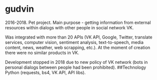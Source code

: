 # gudvin
2016-2018. Pet project. Main purpose - getting information from external resources within dialogs with other people in social network VK.

Was integrated with more than 20 APIs (VK API, Google, Twitter, translate services, computer vision, sentiment analysis, text-to-speech, media content, news, weather, web scrapping, etc.). 
At the moment of creation there were no similar products in VK.

Development stopped in 2018 due to new policy of VK network (bots in personal dialogs between people had been prohibited).
##Technology
Python (requests, bs4, VK API, API libs).

